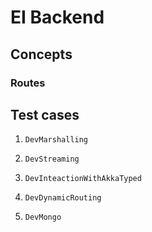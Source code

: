 # EI Backend

## Concepts

### Routes



## Test cases

1. `DevMarshalling`

2. `DevStreaming`

3. `DevInteactionWithAkkaTyped`

4. `DevDynamicRouting`

5. `DevMongo`
